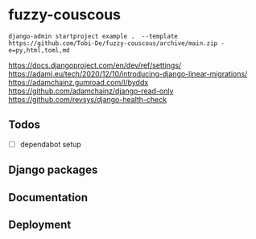 # fuzzy-couscous


```shell
django-admin startproject example .  --template https://github.com/Tobi-De/fuzzy-couscous/archive/main.zip -e=py,html,toml,md
```

https://docs.djangoproject.com/en/dev/ref/settings/
https://adamj.eu/tech/2020/12/10/introducing-django-linear-migrations/
https://adamchainz.gumroad.com/l/byddx
https://github.com/adamchainz/django-read-only
https://github.com/revsys/django-health-check

## Todos

- [ ] dependabot setup

## Django packages

## Documentation

## Deployment

